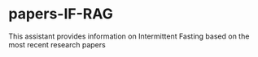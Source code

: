 # papers-IF-RAG
This assistant provides information on Intermittent Fasting based on the most recent research papers
